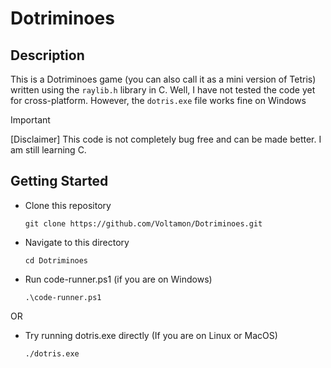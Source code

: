 # Dotriminoes

## Description
This is a Dotriminoes game (you can also call it as a mini version of Tetris) written using the `raylib.h` library in C. Well, I have not tested the code yet for cross-platform. However, the `dotris.exe` file works fine on Windows

> [!IMPORTANT]
> [Disclaimer] This code is not completely bug free and can be made better. I am still learning C.

## Getting Started
- Clone this repository
  ```
  git clone https://github.com/Voltamon/Dotriminoes.git
  ```
- Navigate to this directory
  ```
  cd Dotriminoes
  ```
- Run code-runner.ps1 (if you are on Windows)
  ```
  .\code-runner.ps1
  ```
OR
- Try running dotris.exe directly (If you are on Linux or MacOS)
  ```
  ./dotris.exe
  ```

